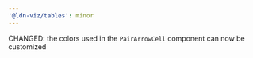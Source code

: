 ```yaml
---
'@ldn-viz/tables': minor
---
```


CHANGED: the colors used in the `PairArrowCell` component can now be customized
